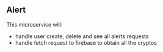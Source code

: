 ## Alert 
This microservice will:
- handle user create, delete and see all alerts requests
- handle fetch request to firebase to obtain all the cryptos

